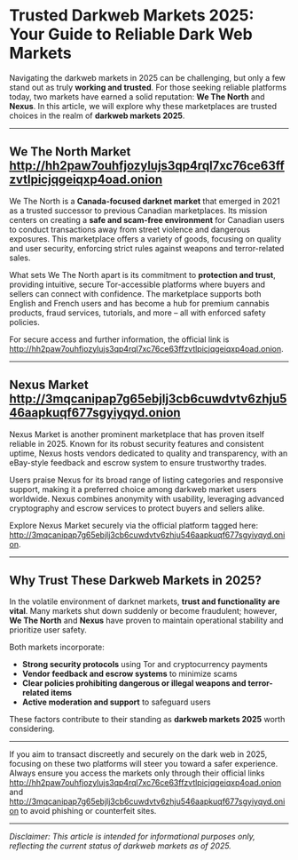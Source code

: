 # Trusted Darkweb Markets 2025: Your Guide to Reliable Dark Web Markets

Navigating the darkweb markets in 2025 can be challenging, but only a few stand out as truly **working and trusted**. For those seeking reliable platforms today, two markets have earned a solid reputation: **We The North** and **Nexus**. In this article, we will explore why these marketplaces are trusted choices in the realm of **darkweb markets 2025**.

---

## We The North Market http://hh2paw7ouhfjozylujs3qp4rql7xc76ce63ffzvtlpicjqgeiqxp4oad.onion

We The North is a **Canada-focused darknet market** that emerged in 2021 as a trusted successor to previous Canadian marketplaces. Its mission centers on creating a **safe and scam-free environment** for Canadian users to conduct transactions away from street violence and dangerous exposures. This marketplace offers a variety of goods, focusing on quality and user security, enforcing strict rules against weapons and terror-related sales.

What sets We The North apart is its commitment to **protection and trust**, providing intuitive, secure Tor-accessible platforms where buyers and sellers can connect with confidence. The marketplace supports both English and French users and has become a hub for premium cannabis products, fraud services, tutorials, and more – all with enforced safety policies.

For secure access and further information, the official link is http://hh2paw7ouhfjozylujs3qp4rql7xc76ce63ffzvtlpicjqgeiqxp4oad.onion.

---

## Nexus Market http://3mqcanipap7g65ebjlj3cb6cuwdvtv6zhju546aapkuqf677sgyiyqyd.onion

Nexus Market is another prominent marketplace that has proven itself reliable in 2025. Known for its robust security features and consistent uptime, Nexus hosts vendors dedicated to quality and transparency, with an eBay-style feedback and escrow system to ensure trustworthy trades.

Users praise Nexus for its broad range of listing categories and responsive support, making it a preferred choice among darkweb market users worldwide. Nexus combines anonymity with usability, leveraging advanced cryptography and escrow services to protect buyers and sellers alike.

Explore Nexus Market securely via the official platform tagged here: http://3mqcanipap7g65ebjlj3cb6cuwdvtv6zhju546aapkuqf677sgyiyqyd.onion.

---

## Why Trust These Darkweb Markets in 2025?

In the volatile environment of darknet markets, **trust and functionality are vital**. Many markets shut down suddenly or become fraudulent; however, **We The North** and **Nexus** have proven to maintain operational stability and prioritize user safety.

Both markets incorporate:

- **Strong security protocols** using Tor and cryptocurrency payments  
- **Vendor feedback and escrow systems** to minimize scams  
- **Clear policies prohibiting dangerous or illegal weapons and terror-related items**  
- **Active moderation and support** to safeguard users  

These factors contribute to their standing as **darkweb markets 2025** worth considering.

---

If you aim to transact discreetly and securely on the dark web in 2025, focusing on these two platforms will steer you toward a safer experience. Always ensure you access the markets only through their official links http://hh2paw7ouhfjozylujs3qp4rql7xc76ce63ffzvtlpicjqgeiqxp4oad.onion and http://3mqcanipap7g65ebjlj3cb6cuwdvtv6zhju546aapkuqf677sgyiyqyd.onion to avoid phishing or counterfeit sites.

---

*Disclaimer: This article is intended for informational purposes only, reflecting the current status of darkweb markets as of 2025.*